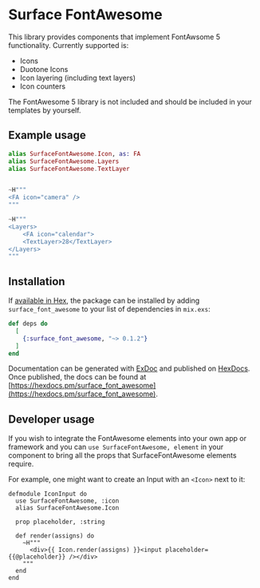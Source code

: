 # Surface FontAwesome

This library provides components that implement FontAwsome 5 functionality. Currently supported is:

-   Icons
-   Duotone Icons
-   Icon layering (including text layers)
-   Icon counters

The FontAwesome 5 library is not included and should be included in your templates by yourself.

## Example usage

```elixir
alias SurfaceFontAwesome.Icon, as: FA
alias SurfaceFontAwesome.Layers
alias SurfaceFontAwesome.TextLayer


~H"""
<FA icon="camera" />
"""

~H"""
<Layers>
    <FA icon="calendar">
    <TextLayer>28</TextLayer>
</Layers>
"""
```

## Installation

If [available in Hex](https://hex.pm/docs/publish), the package can be installed
by adding `surface_font_awesome` to your list of dependencies in `mix.exs`:

```elixir
def deps do
  [
    {:surface_font_awesome, "~> 0.1.2"}
  ]
end
```

Documentation can be generated with [ExDoc](https://github.com/elixir-lang/ex_doc)
and published on [HexDocs](https://hexdocs.pm). Once published, the docs can
be found at [https://hexdocs.pm/surface_font_awesome](https://hexdocs.pm/surface_font_awesome).

## Developer usage

If you wish to integrate the FontAwesome elements into your own app or framework and you can `use SurfaceFontAwesome, element` in your component to
bring all the props that SurfaceFontAwesome elements require.

For example, one might want to create an Input with an `<Icon>` next to it:

```
defmodule IconInput do
  use SurfaceFontAwesome, :icon
  alias SurfaceFontAwesome.Icon

  prop placeholder, :string

  def render(assigns) do
    ~H"""
      <div>{{ Icon.render(assigns) }}<input placeholder={{@placeholder}} /></div>
    """
  end
end
```
